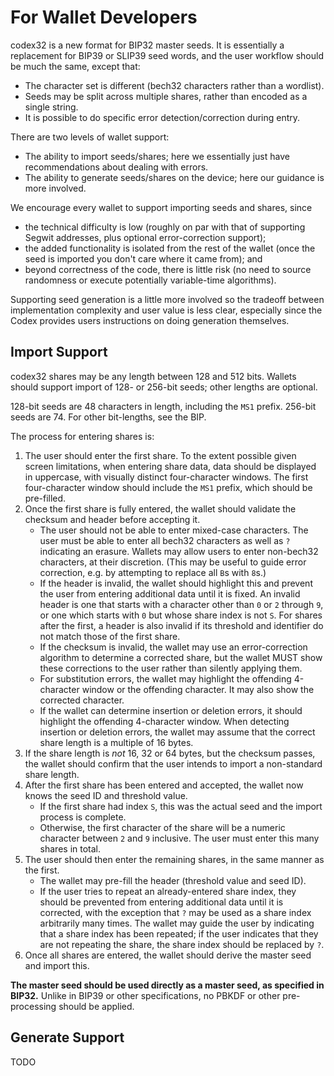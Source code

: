 # For Wallet Developers

codex32 is a new format for BIP32 master seeds. It is essentially a replacement for
BIP39 or SLIP39 seed words, and the user workflow should be much the same, except
that:

* The character set is different (bech32 characters rather than a wordlist).
* Seeds may be split across multiple shares, rather than encoded as a single string.
* It is possible to do specific error detection/correction during entry.

There are two levels of wallet support:

* The ability to import seeds/shares; here we essentially just have recommendations about dealing with errors.
* The ability to generate seeds/shares on the device; here our guidance is more involved.

We encourage every wallet to support importing seeds and shares, since
* the technical difficulty is low (roughly on par with that of supporting Segwit addresses, plus optional error-correction support);
* the added functionality is isolated from the rest of the wallet (once the seed is imported you don't care where it came from); and
* beyond correctness of the code, there is little risk (no need to source randomness or execute potentially variable-time algorithms).

Supporting seed generation is a little more involved so the tradeoff between
implementation complexity and user value is less clear, especially since the
Codex provides users instructions on doing generation themselves.

## Import Support

codex32 shares may be any length between 128 and 512 bits.
Wallets should support import of 128- or 256-bit seeds; other lengths are optional.

128-bit seeds are 48 characters in length, including the `MS1` prefix.
256-bit seeds are 74. For other bit-lengths, see the BIP.

The process for entering shares is:

1. The user should enter the first share. To the extent possible given screen limitations, when entering share data, data should be displayed in uppercase, with visually distinct four-character windows. The first four-character window should include the `MS1` prefix, which should be pre-filled.
1. Once the first share is fully entered, the wallet should validate the checksum and header before accepting it.
   * The user should not be able to enter mixed-case characters. The user must be able to enter all bech32 characters as well as `?` indicating an erasure. Wallets may allow users to enter non-bech32 characters, at their discretion. (This may be useful to guide error correction, e.g. by attempting to replace all `B`s with `8`s.)
   * If the header is invalid, the wallet should highlight this and prevent the user from entering additional data until it is fixed. An invalid header is one that starts with a character other than `0` or `2` through `9`, or one which starts with `0` but whose share index is not `S`. For shares after the first, a header is also invalid if its threshold and identifier do not match those of the first share.
   * If the checksum is invalid, the wallet may use an error-correction algorithm to determine a corrected share, but the wallet MUST show these corrections to the user rather than silently applying them.
   * For substitution errors, the wallet may highlight the offending 4-character window or the offending character. It may also show the corrected character.
   * If the wallet can determine insertion or deletion errors, it should highlight the offending 4-character window. When detecting insertion or deletion errors, the wallet may assume that the correct share length is a multiple of 16 bytes.
1. If the share length is *not* 16, 32 or 64 bytes, but the checksum passes, the wallet should confirm that the user intends to import a non-standard share length.
1. After the first share has been entered and accepted, the wallet now knows the seed ID and threshold value.
   * If the first share had index `S`, this was the actual seed and the import process is complete.
   * Otherwise, the first character of the share will be a numeric character between `2` and `9` inclusive. The user must enter this many shares in total.
1. The user should then enter the remaining shares, in the same manner as the first.
   * The wallet may pre-fill the header (threshold value and seed ID).
   * If the user tries to repeat an already-entered share index, they should be prevented from entering additional data until it is corrected, with the exception that `?` may be used as a share index arbitrarily many times. The wallet may guide the user by indicating that a share index has been repeated; if the user indicates that they are not repeating the share, the share index should be replaced by `?`.
1. Once all shares are entered, the wallet should derive the master seed and import this.

**The master seed should be used directly as a master seed, as specified in BIP32.**
Unlike in BIP39 or other specifications, no PBKDF or other pre-processing should be applied.

## Generate Support

TODO

